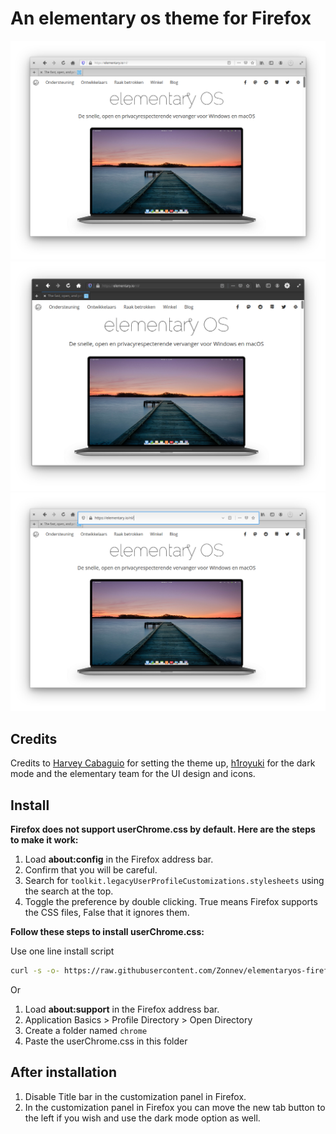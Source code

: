 # An elementary os theme for Firefox

![Screenshot](Screenshot_hera.png)
![Screenshot](Screenshot_darkmode_hera3.png)
![Screenshot](Screenshot_nightly_hera.png)

## Credits

Credits to [Harvey Cabaguio](https://github.com/harveycabaguio/firefox-elementary-theme) for setting the theme up, [h1royuki](https://github.com/h1royuki/firefox-elementary-theme) for the dark mode and the elementary team for the UI design and icons.

## Install

**Firefox does not support userChrome.css by default. Here are the steps to make it work:**

  1. Load **about:config** in the Firefox address bar.
  2. Confirm that you will be careful.
  3. Search for `toolkit.legacyUserProfileCustomizations.stylesheets` using the search at the top.
  4. Toggle the preference by double clicking. True means Firefox supports the CSS files, False that it ignores them.

**Follow these steps to install userChrome.css:**

Use one line install script

```bash
curl -s -o- https://raw.githubusercontent.com/Zonnev/elementaryos-firefox-theme/master/install.sh | bash
```

Or

  1. Load **about:support** in the Firefox address bar.
  2. Application Basics > Profile Directory > Open Directory
  3. Create a folder named `chrome`
  4. Paste the userChrome.css in this folder
  
## After installation

1. Disable Title bar in the customization panel in Firefox. 
2. In the customization panel in Firefox you can move the new tab button to the left if you wish and use the dark mode option as well.

